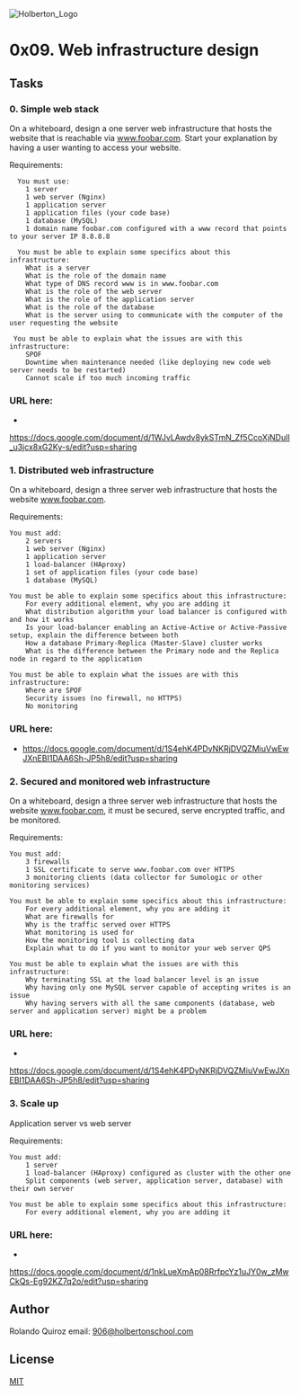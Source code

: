 ![Holberton_Logo](https://secure.meetupstatic.com/photos/event/b/c/5/6/highres_475548214.jpeg)

# 0x09. Web infrastructure design

## Tasks

### 0. Simple web stack 

On a whiteboard, design a one server web infrastructure that hosts the website that is reachable via www.foobar.com. Start your explanation by having a user wanting to access your website.

Requirements:

      You must use:
        1 server
        1 web server (Nginx)
        1 application server
        1 application files (your code base)
        1 database (MySQL)
        1 domain name foobar.com configured with a www record that points to your server IP 8.8.8.8

      You must be able to explain some specifics about this infrastructure:
        What is a server
        What is the role of the domain name
        What type of DNS record www is in www.foobar.com
        What is the role of the web server
        What is the role of the application server
        What is the role of the database
        What is the server using to communicate with the computer of the user requesting the website

     You must be able to explain what the issues are with this infrastructure:
        SPOF
        Downtime when maintenance needed (like deploying new code web server needs to be restarted)
        Cannot scale if too much incoming traffic

### URL here:

 - 
 https://docs.google.com/document/d/1WJvLAwdv8ykSTmN_Zf5CcoXjNDuIl_u3jcx8xG2Ky-s/edit?usp=sharing

### 1. Distributed web infrastructure 

On a whiteboard, design a three server web infrastructure that hosts the website www.foobar.com.

Requirements:

    You must add:
        2 servers
        1 web server (Nginx)
        1 application server
        1 load-balancer (HAproxy)
        1 set of application files (your code base)
        1 database (MySQL)

    You must be able to explain some specifics about this infrastructure:
        For every additional element, why you are adding it
        What distribution algorithm your load balancer is configured with and how it works
        Is your load-balancer enabling an Active-Active or Active-Passive setup, explain the difference between both
        How a database Primary-Replica (Master-Slave) cluster works
        What is the difference between the Primary node and the Replica node in regard to the application

    You must be able to explain what the issues are with this infrastructure:
        Where are SPOF
        Security issues (no firewall, no HTTPS)
        No monitoring

### URL here:

-  https://docs.google.com/document/d/1S4ehK4PDyNKRjDVQZMiuVwEwJXnEBI1DAA6Sh-JP5h8/edit?usp=sharing

### 2. Secured and monitored web infrastructure 

On a whiteboard, design a three server web infrastructure that hosts the website www.foobar.com, it must be secured, serve encrypted traffic, and be monitored.

Requirements:

    You must add:
        3 firewalls
        1 SSL certificate to serve www.foobar.com over HTTPS
        3 monitoring clients (data collector for Sumologic or other monitoring services)

    You must be able to explain some specifics about this infrastructure:
        For every additional element, why you are adding it
        What are firewalls for
        Why is the traffic served over HTTPS
        What monitoring is used for
        How the monitoring tool is collecting data
        Explain what to do if you want to monitor your web server QPS

    You must be able to explain what the issues are with this infrastructure:
        Why terminating SSL at the load balancer level is an issue
        Why having only one MySQL server capable of accepting writes is an issue
        Why having servers with all the same components (database, web server and application server) might be a problem

### URL here:

 - 
https://docs.google.com/document/d/1S4ehK4PDyNKRjDVQZMiuVwEwJXnEBI1DAA6Sh-JP5h8/edit?usp=sharing

### 3. Scale up 


Application server vs web server

Requirements:

    You must add:
        1 server
        1 load-balancer (HAproxy) configured as cluster with the other one
        Split components (web server, application server, database) with their own server

    You must be able to explain some specifics about this infrastructure:
        For every additional element, why you are adding it

### URL here:

- 
 https://docs.google.com/document/d/1nkLueXmAp08RrfpcYz1uJY0w_zMwCkQs-Eg92KZ7q2o/edit?usp=sharing

## Author

Rolando Quiroz email: 906@holbertonschool.com


## License
[MIT](https://choosealicense.com/licenses/mit/)